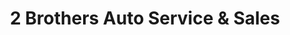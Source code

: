 ---
title: "2 Brothers Auto Service & Sales"
url: /erie/2-brothers-auto-service-und-sales/
shop: Autohaus
---